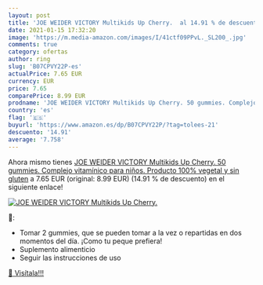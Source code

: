 ```yaml
---
layout: post
title: 'JOE WEIDER VICTORY Multikids Up Cherry.  al 14.91 % de descuento'
date: 2021-01-15 17:32:20
image: 'https://m.media-amazon.com/images/I/41ctf09PPvL._SL200_.jpg'
comments: true
category: ofertas
author: ring
slug: 'B07CPVY22P-es'
actualPrice: 7.65 EUR
currency: EUR
price: 7.65
comparePrice: 8.99 EUR
prodname: 'JOE WEIDER VICTORY Multikids Up Cherry. 50 gummies. Complejo vitamínico para niños. Producto 100% vegetal y sin gluten'
country: 'es'
flag: '🇪🇸'
buyurl: 'https://www.amazon.es/dp/B07CPVY22P/?tag=tolees-21'
descuento: '14.91'
average: '7.758'
---
```


Ahora mismo tienes [JOE WEIDER VICTORY Multikids Up Cherry. 50 gummies. Complejo vitamínico para niños. Producto 100% vegetal y sin gluten](https://www.amazon.es/dp/B07CPVY22P/?tag=tolees-21) a 7.65 EUR (original: 8.99 EUR) (14.91 %  de descuento) en el siguiente enlace!

[![JOE WEIDER VICTORY Multikids Up Cherry. ](https://m.media-amazon.com/images/I/41ctf09PPvL._SL200_.jpg)](https://www.amazon.es/dp/B07CPVY22P/?tag=tolees-21)

🔎:

- Tomar 2 gummies, que se pueden tomar a la vez o repartidas en dos momentos del día. ¡Como tu peque prefiera!
- Suplemento alimenticio
- Seguir las instrucciones de uso

[🛒 Visítala!!!](https://www.amazon.es/dp/B07CPVY22P/?tag=tolees-21)
